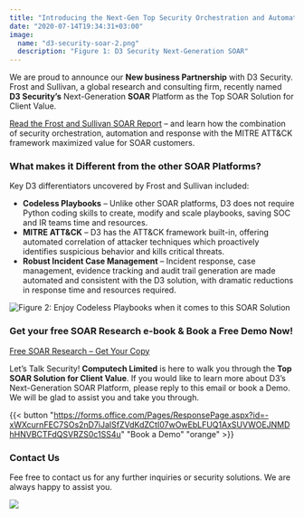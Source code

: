 ```yaml
---
title: "Introducing the Next-Gen Top Security Orchestration and Automation Response Platform for Client Value"
date: "2020-07-14T19:34:31+03:00"
image:
  name: "d3-security-soar-2.png"
  description: "Figure 1: D3 Security Next-Generation SOAR"
---
```


We are proud to announce our __New business Partnership__ with D3 Security. Frost and Sullivan, a global research and consulting firm, recently named __D3 Security’s__ Next-Generation __SOAR__ Platform as the Top SOAR Solution for Client Value.

[Read the Frost and Sullivan SOAR Report](https://d3security.com/resources/soar-best-practices-report/) – and learn how the combination of security orchestration, automation and response with the MITRE ATT&CK framework maximized value for SOAR customers.


### What makes it Different from the other SOAR Platforms?

Key D3 differentiators uncovered by Frost and Sullivan included:

- __Codeless Playbooks__ – Unlike other SOAR platforms, D3 does not require Python coding skills to create, modify and scale playbooks, saving SOC and IR teams time and resources.
- __MITRE ATT&CK__ – D3 has the ATT&CK framework built-in, offering automated correlation of attacker techniques which proactively identifies suspicious behavior and kills critical threats.
- __Robust Incident Case Management__ – Incident response, case management, evidence tracking and audit trail generation are made automated and consistent with the D3 solution, with dramatic reductions in response time and resources required.


![Figure 2: Enjoy Codeless Playbooks when it comes to this SOAR Solution](/news/d3-security-soar.png)

### Get your free SOAR Research e-book & Book a Free Demo Now!

[Free SOAR Research – Get Your Copy](https://d3security.com/resources/soar-best-practices-report/)

Let’s Talk Security! __Computech Limited__ is here to walk you through the __Top SOAR Solution for Client Value__. If you would like to learn more about D3’s Next-Generation SOAR Platform, please reply to this email or book a Demo. We will be glad to assist you and take you through.

{{< button "https://forms.office.com/Pages/ResponsePage.aspx?id=-xWXcurnFEC7SOs2nD7iJaISfZVdKdZCtI07wOwEbLFUQ1AxSUVWOEJNMDhHNVBCTFdQSVRZS0c1SS4u" "Book a Demo" "orange" >}}

### Contact Us

Fee free to contact us for any further inquiries or security solutions. We are always happy to assist you.

[![](/news/d3-security-soar-footer.png)](/contact-us)
